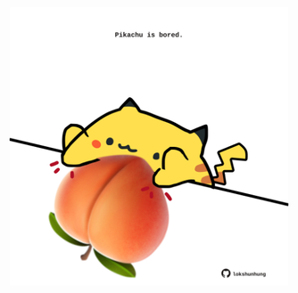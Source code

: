 <!-- built at 08/11/2021, 06:05:53 UTC -->
<p align="center">
  <img width="500" height="500" src="./ReadmeImage.svg">
</p>
